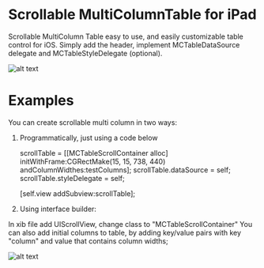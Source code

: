 Scrollable MultiColumnTable for iPad
====================================

Scrollable MultiColumn Table easy to use, and easily customizable table control for iOS. Simply add the header, implement MCTableDataSource delegate and MCTableStyleDelegate (optional).

![alt text](http://s17.postimage.org/hqwxclxbx/IMG_0008.png "Scrollable MultiColumnTable")

Examples
========

You can create scrollable multi column in two ways:

1. Programmatically, just using a code below

	scrollTable = [[MCTableScrollContainer alloc] initWithFrame:CGRectMake(15, 15, 738, 440) andColumnWidthes:testColumns];
	scrollTable.dataSource = self;
	scrollTable.styleDelegate = self;
	
	[self.view addSubview:scrollTable];
	
2. Using interface builder:

In xib file add UIScrollView, change class to "MCTableScrollContainer"
You can also add initial columns to table, by adding key/value pairs with key "column" and value that contains column widths;

![alt text](http://s18.postimage.org/ygpgzj8ev/2012_07_25_14_27_42.png "Scrollable MultiColumnTable using Xib")